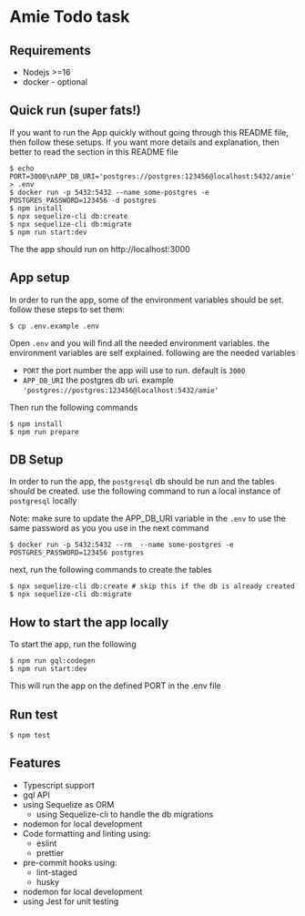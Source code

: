 # Amie Todo task

## Requirements

- Nodejs >=16
- docker - optional

## Quick run (super fats!)

If you want to run the App quickly without going through this README file, then follow these setups.
If you want more details and explanation, then better to read the section in this README file

```
$ echo PORT=3000\nAPP_DB_URI='postgres://postgres:123456@localhost:5432/amie' > .env
$ docker run -p 5432:5432 --name some-postgres -e POSTGRES_PASSWORD=123456 -d postgres
$ npm install
$ npx sequelize-cli db:create
$ npx sequelize-cli db:migrate
$ npm run start:dev
```

The the app should run on http://localhost:3000

## App setup

In order to run the app, some of the environment variables should be set. follow these steps to set them:

```
$ cp .env.example .env
```

Open `.env` and you will find all the needed environment variables. the environment variables are self explained. following are the needed variables

- `PORT` the port number the app will use to run. default is `3000`
- `APP_DB_URI` the postgres db uri. example `'postgres://postgres:123456@localhost:5432/amie'`

Then run the following commands

```
$ npm install
$ npm run prepare
```

## DB Setup

In order to run the app, the `postgresql` db should be run and the tables should be created. use the following command to run a local instance of `postgresql` locally

Note: make sure to update the APP_DB_URI variable in the `.env` to use the same password as you you use in the next command

```
$ docker run -p 5432:5432 --rm  --name some-postgres -e POSTGRES_PASSWORD=123456 postgres
```

next, run the following commands to create the tables

```
$ npx sequelize-cli db:create # skip this if the db is already created
$ npx sequelize-cli db:migrate
```

## How to start the app locally

To start the app, run the following

```
$ npm run gql:codegen
$ npm run start:dev
```

This will run the app on the defined PORT in the .env file

## Run test

```
$ npm test
```

## Features

- Typescript support
- gql API
- using Sequelize as ORM
  - using Sequelize-cli to handle the db migrations
- nodemon for local development
- Code formatting and linting using:
  - eslint
  - prettier
- pre-commit hooks using:
  - lint-staged
  - husky
- nodemon for local development
- using Jest for unit testing
